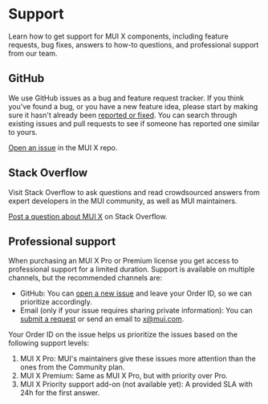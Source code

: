# Support

<p class="description">Learn how to get support for MUI X components, including feature requests, bug fixes, answers to how-to questions, and professional support from our team.</p>

## GitHub

We use GitHub issues as a bug and feature request tracker.
If you think you've found a bug, or you have a new feature idea, please start by making sure it hasn't already been [reported or fixed](https://github.com/mui/mui-x/issues?utf8=%E2%9C%93&q=is%3Aopen+is%3Aclosed).
You can search through existing issues and pull requests to see if someone has reported one similar to yours.

[Open an issue](https://github.com/mui/mui-x/issues/new/choose) in the MUI X repo.

## Stack Overflow

Visit Stack Overflow to ask questions and read crowdsourced answers from expert developers in the MUI community, as well as MUI maintainers.

[Post a question about MUI X](https://stackoverflow.com/questions/tagged/mui) on Stack Overflow.

## Professional support

When purchasing an MUI X Pro or Premium license you get access to professional support for a limited duration. Support is available on multiple channels, but the recommended channels are:

- GitHub: You can [open a new issue](https://github.com/mui/mui-x/issues/new/choose) and leave your Order ID, so we can prioritize accordingly.
- Email (only if your issue requires sharing private information): You can [submit a request](https://support.mui.com/hc/en-us/requests/new?tf_360023797420=mui_x) or send an email to [x@mui.com](mailto:x@mui.com).

Your Order ID on the issue helps us prioritize the issues based on the following support levels:

1. MUI X Pro: MUI's maintainers give these issues more attention than the ones from the Community plan.
2. MUI X Premium: Same as MUI X Pro, but with priority over Pro.
3. MUI X Priority support add-on (not available yet): A provided SLA with 24h for the first answer.
